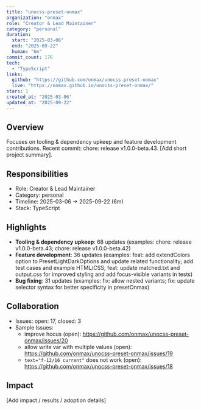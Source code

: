 ```yaml
---
title: "unocss-preset-onmax"
organization: "onmax"
role: "Creator & Lead Maintainer"
category: "personal"
duration:
  start: "2025-03-06"
  end: "2025-09-22"
  human: "6m"
commit_count: 176
tech:
  - "TypeScript"
links:
  github: "https://github.com/onmax/unocss-preset-onmax"
  live: "https://onmax.github.io/unocss-preset-onmax/"
stars: 1
created_at: "2025-03-06"
updated_at: "2025-09-22"
---
```

## Overview
Focuses on tooling & dependency upkeep and feature development contributions. Recent commit: chore: release v1.0.0-beta.43. [Add short project summary].

## Responsibilities
- Role: Creator & Lead Maintainer
- Category: personal
- Timeline: 2025-03-06 -> 2025-09-22 (6m)
- Stack: TypeScript

## Highlights
- **Tooling & dependency upkeep**: 68 updates (examples: chore: release v1.0.0-beta.43; chore: release v1.0.0-beta.42)
- **Feature development**: 36 updates (examples: feat: add extendColors option to PresetLightDarkOptions and update related functionality; add test cases and example HTML/CSS; feat: update matched.txt and output.css for improved styling and add focus-visible variants in tests)
- **Bug fixing**: 31 updates (examples: fix: allow nested variants; fix: update selector syntax for better specificity in presetOnmax)

## Collaboration
- Issues: open: 17, closed: 3
- Sample Issues:
  - improve hocus (open): https://github.com/onmax/unocss-preset-onmax/issues/20
  - allow write var with multiple values (open): https://github.com/onmax/unocss-preset-onmax/issues/19
  - `text="f-12/16 current"` does not work (open): https://github.com/onmax/unocss-preset-onmax/issues/18

## Impact
[Add impact / results / adoption details]
